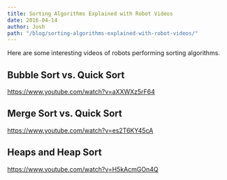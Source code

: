 ```yaml
---
title: Sorting Algorithms Explained with Robot Videos
date: 2016-04-14
author: Josh
path: "/blog/sorting-algorithms-explained-with-robot-videos/"
---
```


Here are some interesting videos of robots performing sorting algorithms.

<h2>Bubble Sort vs. Quick Sort</h2>

https://www.youtube.com/watch?v=aXXWXz5rF64

<h2>Merge Sort vs. Quick Sort </h2>

https://www.youtube.com/watch?v=es2T6KY45cA

<h2>Heaps and Heap Sort</h2>

https://www.youtube.com/watch?v=H5kAcmGOn4Q
